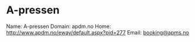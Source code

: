 
# A-pressen

Name: A-pressen
Domain: apdm.no
Home: http://www.apdm.no/eway/default.aspx?pid=277
Email: booking@apms.no
